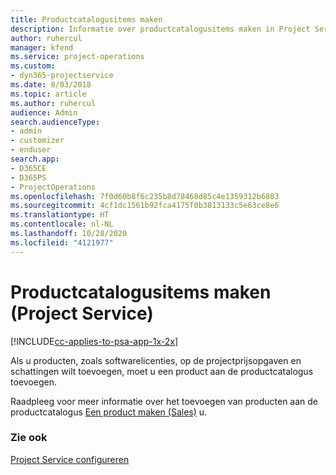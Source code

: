 ```yaml
---
title: Productcatalogusitems maken
description: Informatie over productcatalogusitems maken in Project Service
author: ruhercul
manager: kfend
ms.service: project-operations
ms.custom:
- dyn365-projectservice
ms.date: 8/03/2018
ms.topic: article
ms.author: ruhercul
audience: Admin
search.audienceType:
- admin
- customizer
- enduser
search.app:
- D365CE
- D365PS
- ProjectOperations
ms.openlocfilehash: 7f0d60b8f6c235b8d78468d85c4e1359312b6803
ms.sourcegitcommit: 4cf1dc1561b92fca4175f0b3813133c5e63ce8e6
ms.translationtype: HT
ms.contentlocale: nl-NL
ms.lasthandoff: 10/28/2020
ms.locfileid: "4121977"
---
```

# <a name="create-product-catalog-items-project-service"></a>Productcatalogusitems maken (Project Service)

[!INCLUDE[cc-applies-to-psa-app-1x-2x](../includes/cc-applies-to-psa-app-1x-2x.md)]

Als u producten, zoals softwarelicenties, op de projectprijsopgaven en schattingen wilt toevoegen, moet u een product aan de productcatalogus toevoegen.  
  
 Raadpleeg voor meer informatie over het toevoegen van producten aan de productcatalogus [Een product maken (Sales)](https://docs.microsoft.com/dynamics365/sales-enterprise/create-product-sales) u.  
  
### <a name="see-also"></a>Zie ook  
 [Project Service configureren](../psa/configure.md)
